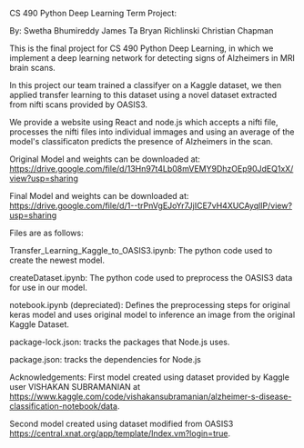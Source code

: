 CS 490 Python Deep Learning Term Project:

By:
Swetha Bhumireddy
James Ta
Bryan Richlinski
Christian Chapman

This is the final project for CS 490 Python Deep Learning, in which we implement a deep learning network for detecting signs of Alzheimers in MRI brain scans. 

In this project our team trained a classifyer on a Kaggle dataset, we then applied transfer learning to this dataset using a novel dataset extracted from nifti scans provided by OASIS3. 

We provide a website using React and node.js which accepts a nifti file, processes the nifti files into individual immages and using an average of the model's classificaton predicts the presence of Alzheimers in the scan. 

Original Model and weights can be downloaded at: 
https://drive.google.com/file/d/13Hn97t4Lb08mVEMY9DhzOEp90JdEQ1xX/view?usp=sharing

Final Model and weights can be downloaded at:
https://drive.google.com/file/d/1--trPnVgEJoYr7JjICE7vH4XUCAyqlIP/view?usp=sharing

Files are as follows:
  
  Transfer_Learning_Kaggle_to_OASIS3.ipynb: The python code used to create the newest model.
  
  createDataset.ipynb: The python code used to preprocess the OASIS3 data for use in our model.
  
  notebook.ipynb (depreciated): Defines the preprocessing steps for original keras model and uses       original 
  model to inference an image from the original Kaggle Dataset.
  
  package-lock.json: tracks the packages that Node.js uses.
  
  package.json: tracks the dependencies for Node.js
  
  Acknowledgements: First model created using dataset provided by Kaggle user VISHAKAN SUBRAMANIAN at https://www.kaggle.com/code/vishakansubramanian/alzheimer-s-disease-classification-notebook/data.
  
  Second model created using dataset modified from OASIS3 https://central.xnat.org/app/template/Index.vm?login=true. 
